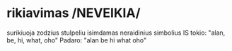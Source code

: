# rikiavimas /NEVEIKIA/
surikiuoja zodzius stulpeliu isimdamas neraidinius simbolius
IS tokio: "alan, be, hi, what, oho"
Padaro: "alan
         be
         hi
         what
         oho"

